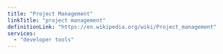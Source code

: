 ```yaml
---
title: "Project Management"
linkTitle: "project management"
definitionLink: "https://en.wikipedia.org/wiki/Project_management"
services:
  - "developer tools"
---
```

